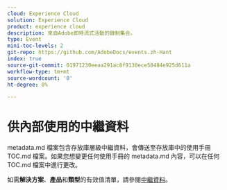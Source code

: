 ```yaml
---
cloud: Experience Cloud
solution: Experience Cloud
product: experience cloud
description: 來自Adobe即時流式活動的錄制集合。
type: Event
mini-toc-levels: 2
git-repo: https://github.com/AdobeDocs/events.zh-Hant
index: true
source-git-commit: 01971230eeaa291ac8f9130ece58484e925d611a
workflow-type: tm+mt
source-wordcount: '0'
ht-degree: 0%

---
```



# 供內部使用的中繼資料

metadata.md 檔案包含存放庫層級中繼資料，會傳送至存放庫中的使用手冊 TOC.md 檔案。如果您想變更任何使用手冊的 metadata.md 內容，可以在任何 TOC.md 檔案中進行更改。

如需&#x200B;**解決方案**、**產品**&#x200B;和&#x200B;**類型**&#x200B;的有效值清單，請參閱[中繼資料](https://experienceleague.adobe.com/docs/authoring-guide-exl/using/editing/user-guide-setup/metadata.html?lang=en)。
